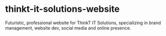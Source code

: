 # thinkt-it-solutions-website
Futuristic, professional website for ThinkT IT Solutions, specializing in brand management, website dev, social media and online presence.
